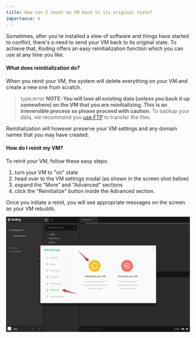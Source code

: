 ```yaml
---
title: How can I reset my VM back to its original state?
importance: 4
---
```


Sometimes, after you're installed a slew of software and things have started to conflict,
there's a need to send your VM back to its original state. To achieve that, Koding offers
an easy reinitialization function which you can use at any time you like. 

#### What does reinitialization do?
When you reinit your VM, the system will delete everything on your VM and create a new one from
scratch. 

> type:error
> **NOTE: You will lose all existing data (unless you back it up somewhere) on the VM
that you are reinitializing. This is an irreversible process so please proceed with caution.** To backup
your data, we recommend you [use FTP](http://learn.koding.com/guides/setting-up-ftp-on-koding/) 
to transfer the files.

Reinitialization will however preserve your VM settings and any domain names that you may have created.

#### How do I reinit my VM?
To reinit your VM, follow these easy steps:
1. turn your VM to "on" state
2. head over to the VM settings modal (as shown in the screen shot below)
3. expand the "More" and "Advanced" sections
4. click the "Reinitialize" button inside the Advanced section.

Once you initiate a reinit, you will see appropriate messages on the screen as your VM rebuilds.


![VM Reinit](/faq/vm-reinit/reinit.png)
